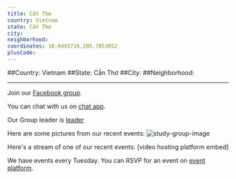 ```yaml
---
title: Cần Thơ
country: Vietnam
state: Cần Thơ
city: 
neighborhood: 
coordinates: 10.0495716,105.7853052
plusCode:
---
```


##Country: Vietnam
##State: Cần Thơ
##City: 
##Neighborhood: 
*****
Join our [Facebook group](https://www.facebook.com/groups/freecodecamp.canthocity/).

You can chat with us on [chat app]().

Our Group leader is [leader]()

Here are some pictures from our recent events:
![study-group-image]()

Here's a stream of one of our recent events:
[video hosting platform embed]

We have events every Tuesday. You can RSVP for an event on [event platform]().
